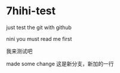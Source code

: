 7hihi-test
==========

just test the git with github

nini you must read me first

我来测试吧

made some change
这是新分支，新加的一行